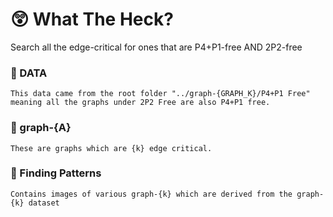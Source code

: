 # 😲 What The Heck?
Search all the edge-critical for ones that are P4+P1-free AND 2P2-free

### 📁 DATA

    This data came from the root folder "../graph-{GRAPH_K}/P4+P1 Free" meaning all the graphs under 2P2 Free are also P4+P1 free.

### 📁 graph-{A}

    These are graphs which are {k} edge critical.

### 📁 Finding Patterns

    Contains images of various graph-{k} which are derived from the graph-{k} dataset
